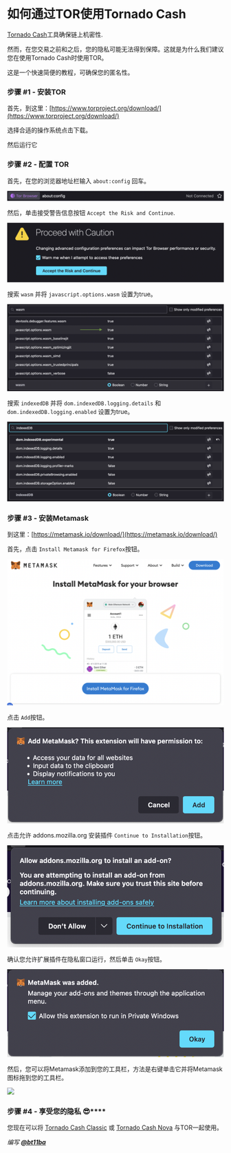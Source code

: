 # 如何通过TOR使用Tornado Cash

[Tornado Cash](https://tornado.cash)工具确保链上机密性.

然而，在您交易之前和之后，您的隐私可能无法得到保障。这就是为什么我们建议您在使用Tornado Cash时使用TOR。

这是一个快速简便的教程，可确保您的匿名性。

### 步骤 **#1 - 安装**TOR

首先，到这里：[https://www.torproject.org/download/](https://www.torproject.org/download/)

选择合适的操作系统点击下载。

然后运行它

### 步骤 **#2 - 配置** TOR

首先，在您的浏览器地址栏输入 `about:config` 回车。

![](../.gitbook/assets/aboutconfig.png)

然后，单击接受警告信息按钮 `Accept the Risk and Continue`.

![](../.gitbook/assets/aboutconfig2.png)

搜索 `wasm` 并将 `javascript.options.wasm` 设置为true。

![](../.gitbook/assets/wasm.png)

搜索 `indexedDB` 并将 `dom.indexedDB.logging.details` 和 `dom.indexedDB.logging.enabled` 设置为true。

![](../.gitbook/assets/indexeddb.png)

### 步骤 **#3 -** 安装Metamask

到这里：[https://metamask.io/download/](https://metamask.io/download/)

首先，点击 `Install Metamask for Firefox`按钮。

![](../.gitbook/assets/metamaskhome.png)

点击 `Add`按钮。

![](../.gitbook/assets/addmetamask.png)

点击允许 addons.mozilla.org 安装插件 `Continue to Installation`按钮。

![](../.gitbook/assets/downloadinstall.png)

确认您允许扩展插件在隐私窗口运行，然后单击 `Okay`按钮。

![](../.gitbook/assets/allowprivateclickokay.png)

然后，您可以将Metamask添加到您的工具栏，方法是右键单击它并将Metamask图标拖到您的工具栏。

![](../.gitbook/assets/metamaskicon\(1\).gif)

### 步骤 **#4 - 享受您的隐私** :sunglasses:****

您现在可以将 [Tornado Cash Classic](https://tornadocash.eth.link) 或 [Tornado Cash Nova](https://nova.tornadocash.eth.link) 与TOR一起使用。

_编写_ [_**@bt11ba**_](https://torn.community/u/bt11ba/)
